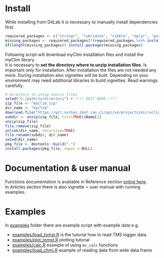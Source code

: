 # Install

While installing from GitLab it is necessary to manually install dependencies first. 
```R
requiered_packages <- c("stringr", "lubridate", "tibble", "dplyr", "purrr", "ggplot2", "ggforce", "viridis", "runner", "rmarkdown", "knitr")
missing_packages <- requiered_packages[!(requiered_packages %in% installed.packages()[,"Package"])]
if(length(missing_packages)) install.packages(missing_packages)
```

Following script will download myClim installation files and install the myClim library.  
It is necessary to **set the directory where to unzip installation files**. Is important only for installation. After installation the files are not needed any more. During installation also vignettes will be built. Depending on your environment may need additional libraries to build vignettes. Read warnings carefully.  

```R
# directory to unzip source files
setwd("C:/path/to/directory") # !!!! EDIT HERE !!!!
zip_file <- "myClim.zip"
dir_name <- "myClim"
download.file("https://git.sorbus.ibot.cas.cz/api/v4/projects/microclimate_r%2Fmicroclim/repository/archive.zip?ref=HEAD&private_token=2fmZB-Qg-fbiVvzz2-Lh", destfile=zip_file, mode="wb")
subdir <- unzip(zip_file, list=TRUE)$Name[1]
unzip(zip_file)
file.remove(zip_file)
unlink(dir_name, recursive=TRUE)
file.rename(subdir, dir_name)
setwd(dir_name)
pkg_file <- devtools::build(".")
install.packages(pkg_file, repos = NULL)
```
# Documentation & user manual
Functions documentation is available in Reference section [online here](http://tubedb.ibot.cas.cz:8000/index.html).   
In Articles section there is also vignette = user manual with running examples. 

# Examples
In [examples](https://git.sorbus.ibot.cas.cz/microclimate_r/microclim/-/tree/main/examples) folder there are example script with example data e.g. 

* [examples/load_tomst.R](examples/load_tomst.R) is the tutorial how to read TMS logger data. 
* [examples/plot_tomst.R](examples/plot_tomst.R) plotting tutorial
* [examples/calc.R](examples/calc.R) example of using `mc_calc` functions
* [examples/load_chmi.R](examples/load_chmi.R) example of reading data from wide data.frame

